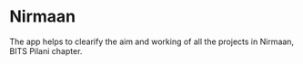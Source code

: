 # Nirmaan
The app helps to clearify the aim and working of all the projects in Nirmaan, BITS Pilani chapter.
